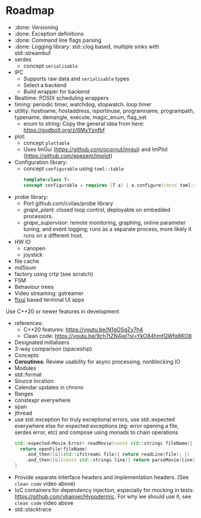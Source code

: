 # Roadmap

- :done: Versioning
- :done: Exception definitions
- :done: Command line flags parsing
- :done: Logging library: std::clog based, multiple sinks with std::streambuf
- serdes
  - concept `serialisable`
- IPC
  - Supports raw data and `serialisable` types 
  - Select a backend
  - Build wrapper for backend
- Realtime: POSIX scheduling wrappers
- timing: periodic timer, watchdog, stopwatch. loop timer
- utility: hostname, hostaddress, isportinuse, programname, programpath, typename, demangle, execute, magic_enum, flag_set
  - enum to string: Copy the general idea from here: https://godbolt.org/z/6MxYznfbf
- plot:
  - concept `plottable`
  - Uses ImGui (https://github.com/ocornut/imgui) and ImPlot (https://github.com/epezent/implot)
- Configuration library: 
  - concept `configurable` using `toml::table`
    ```c++
    template<class T>
    concept configurable = requires (T a) { a.configure(const toml::table&); }
    ```
- probe library:
  - Port github.com/cvilas/probe library
  - *grape_plant*: closed loop control, deployable on embedded processors.
  - *grape_supervisor*: remote monitoring, graphing, online parameter tuning, and event logging; runs as a separate process, more likely it runs on a different host.
- HW IO
  - canopen
  - joystick
- file cache
- md5sum  
- factory using crtp (see scratch)
- FSM
- Behaviour trees
- Video streaming: gstreamer
- [ftxui](https://github.com/ArthurSonzogni/FTXUI) based terminal UI apps 

Use C++20 or newer features in development

- references:
  - C++20 features: https://youtu.be/N1gOSgZy7h4
  - Clean code: https://youtu.be/9ch7tZN4jeI?si=YkO84hmfQWfq8KO8
- Designated initialisers
- 3-way comparison (spaceship)
- Concepts
- **Coroutines**: Review usability for async processing, nonblocking IO
- Modules
- std::format
- Source location
- Calendar updates in chrono
- Ranges
- constexpr everywhere
- span
- jthread
- use std::exception for truly exceptional errors, use std::expected everywhere else for expected exceptions (eg: error opening a file, serdes error, etc) and compose using monads to chain operations
  ```c++
  std::expected<Movie,Error> readMovie(const std::string& fileName){
    return openFile(fileName)
      .and_then([&](std::ifstream& file){ return readLine(file); })
      .and_then([&](const std::string& line){ return parseMovie(line); });
  }
  ```
- Provide separate interface headers and implementation headers. (See `clean code` video above)
- IoC containers for dependency injection, especially for mocking in tests: https://github.com/ybainier/Hypodermic. For why we should use it, see `clean code` video above
- std::stacktrace
